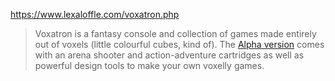 https://www.lexaloffle.com/voxatron.php

> Voxatron is a fantasy console and collection of games made entirely out of voxels (little colourful cubes, kind of). The [Alpha version](https://www.lexaloffle.com/voxatron.php?page=dev) comes with an arena shooter and action-adventure cartridges as well as powerful design tools to make your own voxelly games.

